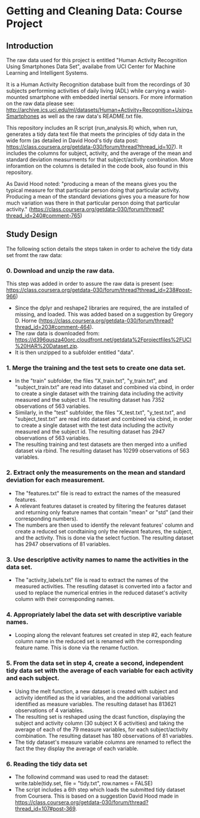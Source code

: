 # Getting and Cleaning Data: Course Project

## Introduction

The raw data used for this project is entitled "Human Activity Recognition Using Smartphones Data Set", availabe from UCI Center for Machine Learning and Intelligent Systems. 

It is a Human Activity Recognition database built from the recordings of 30 subjects performing activities of daily living (ADL) while carrying a waist-mounted smartphone with embedded inertial sensors. For more information on the raw data please see: http://archive.ics.uci.edu/ml/datasets/Human+Activity+Recognition+Using+Smartphones as well as the raw data's README.txt file.

This repository includes an R script (run_analysis.R) which, when run, generates a tidy data text file that meets the principles of tidy data in the wide form (as detailed in David Hood's tidy data post: https://class.coursera.org/getdata-030/forum/thread?thread_id=107). It includes the columns for subject, activity, and the average of the mean and standard deviation measurments for that subject/activity combination. More inforamtion on the columns is detailed in the code book, also found in this repository. 

As David Hood noted: 
"producing a mean of the means gives you the typical measure for that particular person doing that particular activity. Producing a mean of the standard deviations gives you a measure for how much variation was there in that particular person doing that particular activity."
(https://class.coursera.org/getdata-030/forum/thread?thread_id=240#comment-765)

## Study Design

The following sction details the steps taken in order to acheive the tidy data set fromt the raw data: 

### 0. Download and unzip the raw data. 
This step was added in order to assure the raw data is present (see: https://class.coursera.org/getdata-030/forum/thread?thread_id=238#post-966)

- Since the dplyr and reshape2 libraries are required, the are installed of missing, and loaded. This was added based on a suggestion by Gregory D. Horne (https://class.coursera.org/getdata-030/forum/thread?thread_id=203#comment-464).
- The raw data is downloaded from: https://d396qusza40orc.cloudfront.net/getdata%2Fprojectfiles%2FUCI%20HAR%20Dataset.zip.
- It is then unzipped to a subfolder entitled "data".

### 1. Merge the training and the test sets to create one data set.

- In the "train" subfolder, the files "X_train.txt", "y_train.txt", and "subject_train.txt" are read into dataset and combined via cbind, in order to create a single dataset with the training data including the activity measured and the subject id. The resulting dataset has 7352 observations of 563 variables.
- Similarly, in the "test" subfolder, the files "X_test.txt", "y_test.txt", and "subject_test.txt" are read into dataset and combined via cbind, in order to create a single dataset with the test data including the activity measured and the subject id. The resulting dataset has 2947 observations of 563 variables.
- The resulting training and test datasets are then merged into a unified dataset via rbind.  The resulting dataset has 10299 observations of 563 variables.

### 2. Extract only the measurements on the mean and standard deviation for each measurement.

- The "features.txt" file is read to extract the names of the measured features. 
- A relevant features dataset is created by filtering the features dataset and returning only feature names that contain "mean" or "std" (and their corresponding numbers). 
- The numbers are then used to identify the relevant features' column and create a reduced set condtaining only the relevant features, the subject, and the activity. This is done via the select fuction. The resulting dataset has 2947 observations of 81 variables.

### 3. Use descriptive activity names to name the activities in the data set.

- The "activity_labels.txt" file is read to extract the names of the measured activities. The resutling dataset is converted into a factor and used to replace the numerical entries in the reduced dataset's activity column with their corresponding names. 

### 4. Appropriately label the data set with descriptive variable names.

- Looping along the relevant features set created in step #2, each feature column name in the reduced set is renamed with the corresponding feature name. This is done via the rename fuction. 

### 5. From the data set in step 4, create a second, independent tidy data set with the average of each variable for each activity and each subject.

- Using the melt function, a new dataset is created with subject and activity identified as the id variables, and the additional variables identified as measure variables. The resulting dataset has 813621 observations of 4 variables.
- The resulting set is reshaped using the dcast function, displaying the subject and activity column (30 subject X 6 activities) and taking the average of each of the 79 measure variables, for each subject/activity combination. The resulting dataset has 180 observations of 81 variables.
- The tidy dataset's measure variable columns are renamed to reflect the fact the they display the average of each variable. 

### 6. Reading the tidy data set 
- The followind command was used to read the dataset: 
write.table(tidy.set, file = "tidy.txt", row.names = FALSE)
- The script includes a 6th step which loads the submitted tidy dataset from Coursera. This is based on a suggestion David Hood made in https://class.coursera.org/getdata-030/forum/thread?thread_id=107#post-369.
